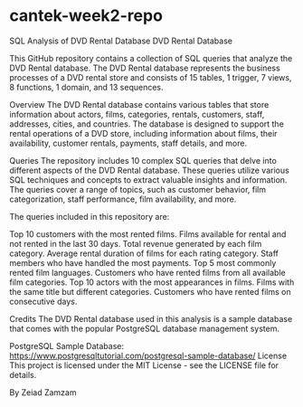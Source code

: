 # cantek-week2-repo

SQL Analysis of DVD Rental Database
DVD Rental Database

This GitHub repository contains a collection of SQL queries that analyze the DVD Rental database. The DVD Rental database represents the business processes of a DVD rental store and consists of 15 tables, 1 trigger, 7 views, 8 functions, 1 domain, and 13 sequences.

Overview
The DVD Rental database contains various tables that store information about actors, films, categories, rentals, customers, staff, addresses, cities, and countries. The database is designed to support the rental operations of a DVD store, including information about films, their availability, customer rentals, payments, staff details, and more.

Queries
The repository includes 10 complex SQL queries that delve into different aspects of the DVD Rental database. These queries utilize various SQL techniques and concepts to extract valuable insights and information. The queries cover a range of topics, such as customer behavior, film categorization, staff performance, film availability, and more.

The queries included in this repository are:

Top 10 customers with the most rented films.
Films available for rental and not rented in the last 30 days.
Total revenue generated by each film category.
Average rental duration of films for each rating category.
Staff members who have handled the most payments.
Top 5 most commonly rented film languages.
Customers who have rented films from all available film categories.
Top 10 actors with the most appearances in films.
Films with the same title but different categories.
Customers who have rented films on consecutive days.

Credits
The DVD Rental database used in this analysis is a sample database that comes with the popular PostgreSQL database management system.

PostgreSQL Sample Database: https://www.postgresqltutorial.com/postgresql-sample-database/
License
This project is licensed under the MIT License - see the LICENSE file for details.

By Zeiad Zamzam
